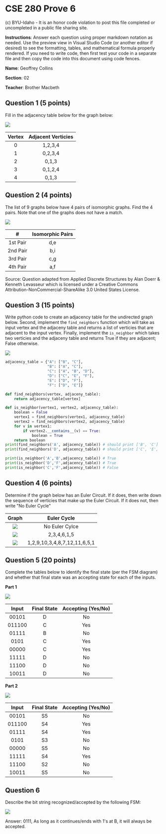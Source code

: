 # CSE 280 Prove 6

(c) BYU-Idaho - It is an honor code violation to post this
file completed or uncompleted in a public file sharing site.

**Instructions**: Answer each question using proper markdown notation as needed.  Use the preview view in Visual Studio Code (or another editor if desired) to see the formatting, tables, and mathematical formula properly rendered.  If you need to write code, then first test your code in a separate file and then copy the code into this document using code fences. 

**Name**: Geoffrey Collins

**Section**: 02

**Teacher**: Brother Macbeth

## Question 1 (5 points)

Fill in the adjacency table below for the graph below:

![](prove06_graph1.png)

|Vertex|Adjacent Verticies|
|:-:|:-:|
|0|1,2,3,4|
|1|0,2,3,4|
|2|0,1,3|
|3|0,1,2,4|
|4|0,1,3|

## Question 2 (4 points)

The list of 9 graphs below have 4 pairs of isomorphic graphs.  Find the 4 pairs.  Note that one of the graphs does not have a match.

![](prove06_graph2.png)

|#|Isomorphic Pairs|
|:-:|:-:|
|1st Pair|d,e|
|2nd Pair|b,i|
|3rd Pair|c,g|
|4th Pair|a,f|

Source: Question adapted from Applied Discrete Structures by Alan Doerr & Kenneth Levasseur which is licensed under a Creative Commons Attribution-NonCommercial-ShareAlike 3.0 United States License.

## Question 3 (15 points)

Write python code to create an adjacency table for the undirected graph below.  Second, implement the `find_neighbors` function which will take as input vertex and the adjaceny table and returns a list of verticies that are adjacent to the input vertex.  Finally, implement the `is_neighbor` which takes two verticies and the adjaceny table and returns True if they are adjacent; False otherwise.

![](prove06_graph3.png)

```python
adjacency_table = {"A": ["B", "C"],
                   "B": ["A", "C"],
                   "C": ["A", "B", "D"],
                   "D": ["C", "E", "F"],
                   "E": ["D", "F"],
                   "F": ["D", "E"]}

def find_neighbors(vertex, adjaceny_table):
    return adjacency_table[vertex]

def is_neighbor(vertex1, vertex2, adjacency_table):
    boolean = False
    vertex1 = find_neighbors(vertex1, adjacency_table)
    vertex2 = find_neighbors(vertex2, adjacency_table)
    for v in vertex1:
        if vertex2.__contains__(v) == True:
            boolean = True
    return boolean
print(find_neighbors('A', adjacency_table)) # should print ['B', 'C']
print(find_neighbors('D', adjacency_table)) # should print ['C', 'E', 'F']

print(is_neighbor('A','B',adjacency_table)) # True
print(is_neighbor('D','F',adjacency_table)) # True
print(is_neighbor('C','F',adjacency_table)) # False
```

## Question 4 (6 points)

Determine if the graph below has an Euler Circuit.  If it does, then write down the sequence of verticies that make up the Euler Circuit.  If it does not, then write "No Euler Cycle"

|Graph|Euler Cycle|
|:-:|:-:|
|![](prove06_graph4.png)|No Euler Cylce|
|![](prove06_graph5.png)|2,3,4,6,1,5|
|![](prove06_graph6.png)|1,2,9,10,3,4,8,7,12,11,6,5,1|

## Question 5 (20 points)

Complete the tables below to identify the final state (per the FSM diagram) and whether that final state was an accepting state for each of the inputs.   

**Part 1**

![](prove06_graph7.png)

|Input|Final State|Accepting (Yes/No)|
|:-:|:-:|:-:|
|00101|D|No|
|011100|C|Yes|
|01111|B|No|
|0101|C|Yes|
|00000|C|Yes|
|11111|D|No|
|11100|D|No|
|10011|D|No|

**Part 2**

![](prove06_graph8.png)

|Input|Final State|Accepting (Yes/No)|
|:-:|:-:|:-:|
|00101|S5|No|
|011100|S4|Yes|
|01111|S4|Yes|
|0101|S3|No|
|00000|S5|No|
|11111|S4|Yes|
|11100|S2|No|
|10011|S5|No|

## Question 6

Describe the bit string recognized/accepted by the following FSM:

![](prove06_graph9.png)

Answer: 0111, As long as it continues/ends with 1's at B, it will always be accepted.